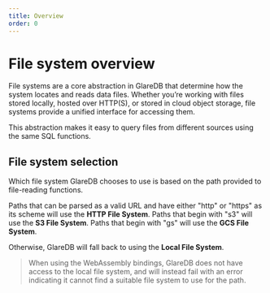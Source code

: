 ```yaml
---
title: Overview
order: 0
---
```


# File system overview

File systems are a core abstraction in GlareDB that determine how the system
locates and reads data files. Whether you’re working with files stored locally,
hosted over HTTP(S), or stored in cloud object storage, file systems provide a
unified interface for accessing them.

This abstraction makes it easy to query files from different sources using the
same SQL functions.

## File system selection

Which file system GlareDB chooses to use is based on the path provided to
file-reading functions.

Paths that can be parsed as a valid URL and have either "http" or "https" as its
scheme will use the **HTTP File System**. Paths that begin with "s3" will use
the **S3 File System**. Paths that begin with "gs" will use the **GCS File
System**.

Otherwise, GlareDB will fall back to using the **Local File System**.

> When using the WebAssembly bindings, GlareDB does not have access to the local
> file system, and will instead fail with an error indicating it cannot find a
> suitable file system to use for the path.

